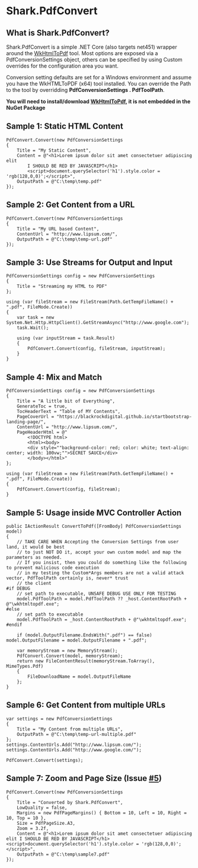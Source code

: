 # Shark.PdfConvert

## What is Shark.PdfConvert?

Shark.PdfConvert is a simple .NET Core (also targets net451) wrapper around the [WkHtmlToPdf](http://wkhtmltopdf.org) tool. Most options are exposed via a PdfConversionSettings object, others can be specified by using Custom overrides for the configuration area you want.

Conversion setting defaults are set for a Windows environment and assume you have the WkHTMLToPDF (x64) tool installed. You can override the Path to the tool by overridding **PdfConversionSettings . PdfToolPath**.

**You will need to install/download [WkHtmlToPdf](http://wkhtmltopdf.org), it is not embedded in the NuGet Package**

## Sample 1: Static HTML Content

    PdfConvert.Convert(new PdfConversionSettings
    {
        Title = "My Static Content",
        Content = @"<h1>Lorem ipsum dolor sit amet consectetuer adipiscing elit 
		    I SHOULD BE RED BY JAVASCRIPT</h1>
			<script>document.querySelector('h1').style.color = 'rgb(128,0,0)';</script>",
        OutputPath = @"C:\temp\temp.pdf"
    });

## Sample 2: Get Content from a URL

    PdfConvert.Convert(new PdfConversionSettings
    {
        Title = "My URL based Content",
        ContentUrl = "http://www.lipsum.com/",
        OutputPath = @"C:\temp\temp-url.pdf"
    });

## Sample 3: Use Streams for Output and Input

    PdfConversionSettings config = new PdfConversionSettings
    {
        Title = "Streaming my HTML to PDF"
    };

    using (var fileStream = new FileStream(Path.GetTempFileName() + ".pdf", FileMode.Create))
    {
        var task = new System.Net.Http.HttpClient().GetStreamAsync("http://www.google.com");
        task.Wait();

        using (var inputStream = task.Result)
        {
			PdfConvert.Convert(config, fileStream, inputStream);
		}
	}

## Sample 4: Mix and Match

    PdfConversionSettings config = new PdfConversionSettings
    {
        Title = "A little bit of Everything",
        GenerateToc = true,
        TocHeaderText = "Table of MY Contents",
        PageCoverUrl = "https://blackrockdigital.github.io/startbootstrap-landing-page/",
        ContentUrl = "http://www.lipsum.com/",
        PageHeaderHtml = @"
            <!DOCTYPE html>
            <html><body>
            <div style=""background-color: red; color: white; text-align: center; width: 100vw;"">SECRET SAUCE</div>
            </body></html>"
    };

    using (var fileStream = new FileStream(Path.GetTempFileName() + ".pdf", FileMode.Create))
    {
        PdfConvert.Convert(config, fileStream);
    }

## Sample 5: Usage inside MVC Controller Action

    public IActionResult ConvertToPdf([FromBody] PdfConversionSettings model) 
	{
		// TAKE CARE WHEN Accepting the Conversion Settings from user land, it would be best 
		// to just NOT DO it, accept your own custom model and map the parameters as needed.
		// If you insist, then you could do something like the following to prevent malicious code execution
		// in my testing the Custom*Args members are not a valid attack vector, PdfToolPath certainly is, never* trust
		// the client
	#if DEBUG
        // set path to executable, UNSAFE DEBUG USE ONLY FOR TESTING
        model.PdfToolPath = model.PdfToolPath ?? _host.ContentRootPath + @"\wkhtmltopdf.exe";
	#else
        // set path to executable
        model.PdfToolPath = _host.ContentRootPath + @"\wkhtmltopdf.exe";
	#endif	  

	    if (model.OutputFilename.EndsWith(".pdf") == false) model.OutputFilename = model.OutputFilename + ".pdf";

        var memoryStream = new MemoryStream();
        PdfConvert.Convert(model, memoryStream);
        return new FileContentResult(memoryStream.ToArray(), MimeTypes.Pdf)
        {
            FileDownloadName = model.OutputFileName
        };
	}

## Sample 6: Get Content from multiple URLs

    var settings = new PdfConversionSettings
    {
        Title = "My Content from multiple URLs",
        OutputPath = @"C:\temp\temp-url-multiple.pdf"
    };
    settings.ContentUrls.Add("http://www.lipsum.com/");
    settings.ContentUrls.Add("http://www.google.com/");

    PdfConvert.Convert(settings);

## Sample 7: Zoom and Page Size (Issue [#5](https://github.com/cp79shark/Shark.PdfConvert/issues/5))

    PdfConvert.Convert(new PdfConversionSettings
    {
        Title = "Converted by Shark.PdfConvert",
        LowQuality = false,
        Margins = new PdfPageMargins() { Bottom = 10, Left = 10, Right = 10, Top = 10 },
        Size = PdfPageSize.A3,
        Zoom = 3.2f,
        Content = @"<h1>Lorem ipsum dolor sit amet consectetuer adipiscing elit I SHOULD BE RED BY JAVASCRIPT</h1><script>document.querySelector('h1').style.color = 'rgb(128,0,0)';</script>",
        OutputPath = @"C:\temp\sample7.pdf"
    });

